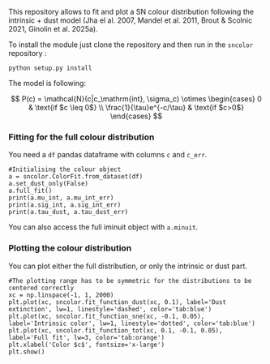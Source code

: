 This repository allows to fit and plot a SN colour distribution following the intrinsic + dust model (Jha el al. 2007, Mandel et al. 2011, Brout & Scolnic 2021, Ginolin et al. 2025a).

To install the module just clone the repository and then run in the `sncolor` repository : 
    
    python setup.py install

The model is following:

$$  P(c) = \mathcal{N}(c|c_\mathrm{int}, \sigma_c) \otimes
\begin{cases}
0  & \text{if $c \leq 0$} \\
\frac{1}{\tau}e^{-c/\tau} & \text{if $c>0$}
\end{cases} $$

### Fitting for the full colour distribution
You need a `df` pandas dataframe with columns `c` and `c_err`.

    #Initialising the colour object
    a = sncolor.ColorFit.from_dataset(df)
    a.set_dust_only(False)
    a.full_fit()
    print(a.mu_int, a.mu_int_err)
    print(a.sig_int, a.sig_int_err)
    print(a.tau_dust, a.tau_dust_err)
You can also access the full iminuit object with `a.minuit`.

### Plotting the colour distribution
You can plot either the full distribution, or only the intrinsic or dust part.

    #The plotting range has to be symmetric for the distributions to be centered correctly
    xc = np.linspace(-1, 1, 2000)
    plt.plot(xc, sncolor.fit_function_dust(xc, 0.1), label='Dust extinction', lw=1, linestyle='dashed', color='tab:blue')
    plt.plot(xc, sncolor.fit_function_sne(xc, -0.1, 0.05), label='Intrinsic color', lw=1, linestyle='dotted', color='tab:blue')
    plt.plot(xc, sncolor.fit_function_tot(xc, 0.1, -0.1, 0.05), label='Full fit', lw=3, color='tab:orange')
    plt.xlabel('Color $c$', fontsize='x-large')
    plt.show()

